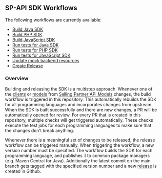 ## SP-API SDK Workflows

The following workflows are currently available:
* [Build Java SDK](https://github.com/amzn/selling-partner-api-sdk/blob/main/.github/workflows/build-java-sdk.yml)
* [Build PHP SDK](https://github.com/amzn/selling-partner-api-sdk/blob/main/.github/workflows/build-php-sdk.yml)
* [Build JavaScript SDK](https://github.com/amzn/selling-partner-api-sdk/blob/main/.github/workflows/build-javascript-sdk.yml)
* [Run tests for Java SDK](https://github.com/amzn/selling-partner-api-sdk/blob/main/.github/workflows/test-java-sdk.yml)
* [Run tests for PHP SDK](https://github.com/amzn/selling-partner-api-sdk/blob/main/.github/workflows/test-php-sdk.yml)
* [Run tests for JavaScript SDK](https://github.com/amzn/selling-partner-api-sdk/blob/main/.github/workflows/test-javascript-sdk.yml)
* [Update mock backend resources](https://github.com/amzn/selling-partner-api-sdk/blob/main/.github/workflows/update-mock-backend-resources.yml)
* [Create Release](https://github.com/amzn/selling-partner-api-sdk/blob/main/.github/workflows/create-release.yml)

### Overview

Building and releasing the SDK is a multistep approach. Whenever one of the [clients](https://github.com/amzn/selling-partner-api-models/tree/main/clients) or [models](https://github.com/amzn/selling-partner-api-models/tree/main/models) from [Selling Partner API Models](https://github.com/amzn/selling-partner-api-models) changes, the build workflow is triggered in this repository. This automatically rebuilds the SDK for all programming languages and incorporates changes from upstream. When the SDK is built successfully and there are new changes, a PR will be automatically opened for review. For every PR that is created in this repository, multiple checks will get triggered automatically. These checks execute the test jobs for each programming languages to make sure that the changes don't break anything.

Whenever there is a meaningful set of changes to be released, the release workflow can be triggered manually. When triggering the workflow, a new version number must be specified. The workflow builds the SDK for each programming language, and publishes it to common package managers (e.g. Maven Central for Java). Additionally the latest commit on the main branch gets tagged with the specified version number and a new [release](https://github.com/amzn/selling-partner-api-sdk/releases) is created in Github.
